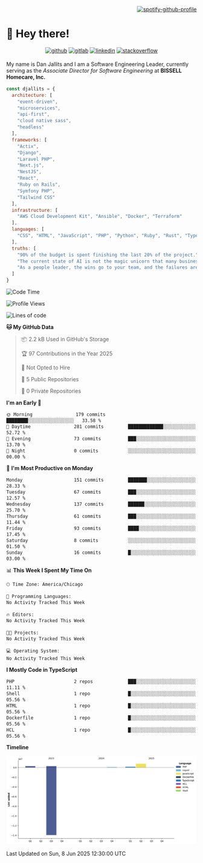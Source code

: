 <div align="right">

[![spotify-github-profile](https://spotify-github-profile.kittinanx.com/api/view?uid=12495546&cover_image=true&theme=novatorem&show_offline=true&background_color=121212&interchange=false&bar_color=53b14f&bar_color_cover=true)](https://open.spotify.com/user/12495546)

</div>

# 👋 Hey there!

<div align="center">
<a href="https://github.com/djallits" target="_blank"><img src=https://img.shields.io/badge/github-%2324292e.svg?&style=for-the-badge&logo=github&logoColor=white alt=github style="margin-bottom: 5px;" /></a>
<a href="https://gitlab.com/djallits" target="_blank"><img src=https://img.shields.io/badge/gitlab-fc6d26.svg?&style=for-the-badge&logo=gitlab&logoColor=white alt=gitlab style="margin-bottom: 5px;" /></a>
<a href="https://linkedin.com/in/djallits" target="_blank"><img src=https://img.shields.io/badge/linkedin-%231E77B5.svg?&style=for-the-badge&logo=linkedin&logoColor=white alt=linkedin style="margin-bottom: 5px;" /></a>
<a href="https://stackoverflow.com/users/2073216/djallits" target="_blank"><img src=https://img.shields.io/badge/stackoverflow-f47f24.svg?&style=for-the-badge&logo=stackoverflow&logoColor=white alt=stackoverflow style="margin-bottom: 5px;" /></a>
</div> 

My name is Dan Jallits and I am a Software Engineering Leader, currently serving as the _Associate Director for Software Engineering_ at **BISSELL Homecare, Inc.**

```javascript
const djallits = {
  architecture: [
    "event-driven",
    "microservices",
    "api-first",
    "cloud native sass",
    "headless"
  ],
  frameworks: [
    "Actix",
    "Django",
    "Laravel PHP",
    "Next.js",
    "NestJS",
    "React",
    "Ruby on Rails",
    "Symfony PHP",
    "Tailwind CSS"
  ],
  infrastructure: [
    "AWS Cloud Development Kit", "Ansible", "Docker", "Terraform"
  ],
  languages: [
    "CSS", "HTML", "JavaScript", "PHP", "Python", "Ruby", "Rust", "TypeScript"
  ],
  truths: [
    "90% of the budget is spent finishing the last 20% of the project.",
    "The current state of AI is not the magic unicorn that many business leaders believe it to be.",
    "As a people leader, the wins go to your team, and the failures are yours alone to own."
  ]
}
```

<!--START_SECTION:waka-->
![Code Time](http://img.shields.io/badge/Code%20Time-630%20hrs%2031%20mins-blue)

![Profile Views](http://img.shields.io/badge/Profile%20Views-0-blue)

![Lines of code](https://img.shields.io/badge/From%20Hello%20World%20I%27ve%20Written-1.5%20million%20lines%20of%20code-blue)

**🐱 My GitHub Data** 

> 📦 2.2 kB Used in GitHub's Storage 
 > 
> 🏆 97 Contributions in the Year 2025
 > 
> 🚫 Not Opted to Hire
 > 
> 📜 5 Public Repositories 
 > 
> 🔑 0 Private Repositories 
 > 
**I'm an Early 🐤** 

```text
🌞 Morning                179 commits         ████████░░░░░░░░░░░░░░░░░   33.58 % 
🌆 Daytime                281 commits         █████████████░░░░░░░░░░░░   52.72 % 
🌃 Evening                73 commits          ███░░░░░░░░░░░░░░░░░░░░░░   13.70 % 
🌙 Night                  0 commits           ░░░░░░░░░░░░░░░░░░░░░░░░░   00.00 % 
```
📅 **I'm Most Productive on Monday** 

```text
Monday                   151 commits         ███████░░░░░░░░░░░░░░░░░░   28.33 % 
Tuesday                  67 commits          ███░░░░░░░░░░░░░░░░░░░░░░   12.57 % 
Wednesday                137 commits         ██████░░░░░░░░░░░░░░░░░░░   25.70 % 
Thursday                 61 commits          ███░░░░░░░░░░░░░░░░░░░░░░   11.44 % 
Friday                   93 commits          ████░░░░░░░░░░░░░░░░░░░░░   17.45 % 
Saturday                 8 commits           ░░░░░░░░░░░░░░░░░░░░░░░░░   01.50 % 
Sunday                   16 commits          █░░░░░░░░░░░░░░░░░░░░░░░░   03.00 % 
```


📊 **This Week I Spent My Time On** 

```text
🕑︎ Time Zone: America/Chicago

💬 Programming Languages: 
No Activity Tracked This Week

🔥 Editors: 
No Activity Tracked This Week

🐱‍💻 Projects: 
No Activity Tracked This Week

💻 Operating System: 
No Activity Tracked This Week
```

**I Mostly Code in TypeScript** 

```text
PHP                      2 repos             ███░░░░░░░░░░░░░░░░░░░░░░   11.11 % 
Shell                    1 repo              █░░░░░░░░░░░░░░░░░░░░░░░░   05.56 % 
HTML                     1 repo              █░░░░░░░░░░░░░░░░░░░░░░░░   05.56 % 
Dockerfile               1 repo              █░░░░░░░░░░░░░░░░░░░░░░░░   05.56 % 
HCL                      1 repo              █░░░░░░░░░░░░░░░░░░░░░░░░   05.56 % 
```



**Timeline**

![Lines of Code chart](https://raw.githubusercontent.com/djallits/djallits/main/assets/bar_graph.png)


 Last Updated on Sun,  8 Jun 2025 12:30:00  UTC
<!--END_SECTION:waka-->

